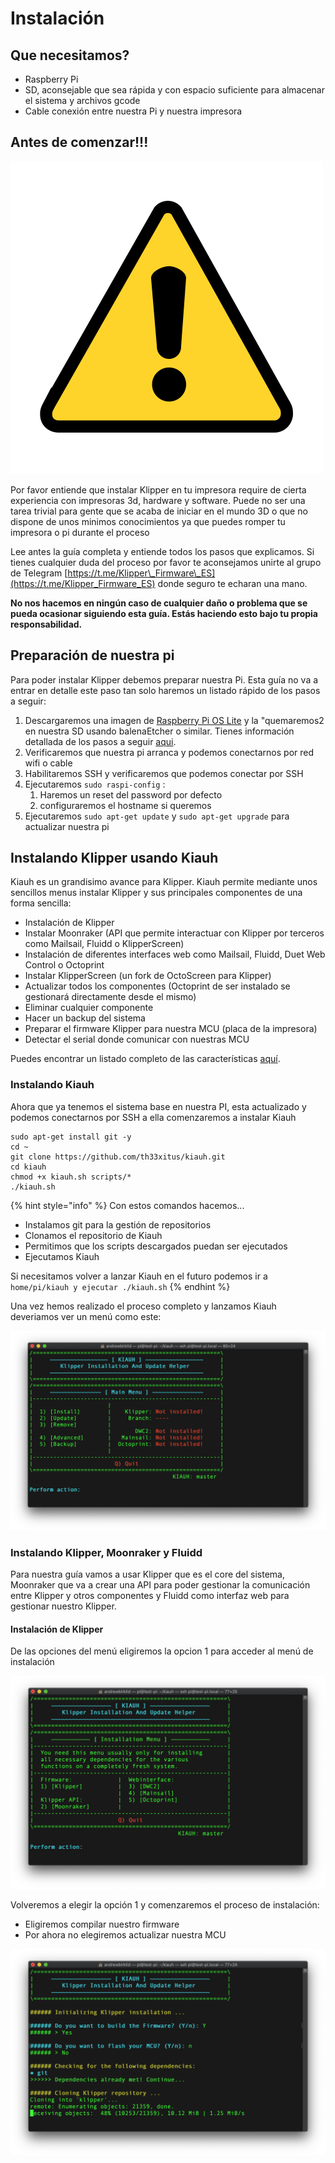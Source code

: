 # Instalación

## Que necesitamos?

* Raspberry Pi
* SD, aconsejable que sea rápida y con espacio suficiente para almacenar el sistema y archivos gcode
* Cable conexión entre nuestra Pi y nuestra impresora

## **Antes de comenzar!!!**

![](../.gitbook/assets/image%20%2844%29%20%281%29.png)

Por favor entiende que instalar Klipper en tu impresora require de cierta experiencia con impresoras 3d, hardware y software. Puede no ser una tarea trivial para gente que se acaba de iniciar en el mundo 3D o que no dispone de unos minimos conocimientos ya que puedes romper tu impresora o pi durante el proceso

Lee antes la guía completa y entiende todos los pasos que explicamos. Si tienes cualquier duda del proceso por favor te aconsejamos unirte al grupo de Telegram [https://t.me/Klipper\_Firmware\_ES](https://t.me/Klipper_Firmware_ES) donde seguro te echaran una mano.

**No nos hacemos en ningún caso de cualquier daño o problema que se pueda ocasionar siguiendo esta guía. Estás haciendo esto bajo tu propia responsabilidad.**

## Preparación de nuestra pi

Para poder instalar Klipper debemos preparar nuestra Pi. Esta guía no va a entrar en detalle este paso tan solo haremos un listado rápido de los pasos a seguir:

1. Descargaremos una imagen de [Raspberry Pi OS Lite](https://www.raspberrypi.org/documentation/installation/installing-images/README.md) y la "quemaremos2 en nuestra SD usando balenaEtcher o similar. Tienes información detallada de los pasos a seguir [aqui](https://3dwork.qitec.net/octoprint/instalacion/instalando-octoprint).
2. Verificaremos que nuestra pi arranca y podemos conectarnos por red wifi o cable
3. Habilitaremos SSH y verificaremos que podemos conectar por SSH
4. Ejecutaremos `sudo raspi-config` :
   1. Haremos un reset del password por defecto
   2. configuraremos el hostname si queremos
5. Ejecutaremos `sudo apt-get update` y `sudo apt-get upgrade` para actualizar nuestra pi

## Instalando Klipper usando Kiauh

Kiauh es un grandisimo avance para Klipper. Kiauh permite mediante unos sencillos menus instalar Klipper y sus principales componentes de una forma sencilla:

* Instalación de Klipper
* Instalar Moonraker \(API que permite interactuar con Klipper por terceros como Mailsail, Fluidd o KlipperScreen\)
* Instalación de diferentes interfaces web como Mailsail, Fluidd, Duet Web Control o Octoprint
* Instalar KlipperScreen \(un fork de OctoScreen para Klipper\)
* Actualizar todos los componentes \(Octoprint de ser instalado se gestionará directamente desde el mismo\)
* Eliminar cualquier componente
* Hacer un backup del sistema
* Preparar el firmware Klipper para nuestra MCU \(placa de la impresora\)
* Detectar el serial donde comunicar con nuestras MCU

Puedes encontrar un listado completo de las características [aquí](https://github.com/th33xitus/kiauh/blob/master/docs/features.md).

### Instalando Kiauh

Ahora que ya tenemos el sistema base en nuestra PI, esta actualizado y podemos conectarnos por SSH a ella comenzaremos a instalar Kiauh

```text
sudo apt-get install git -y
cd ~
git clone https://github.com/th33xitus/kiauh.git
cd kiauh
chmod +x kiauh.sh scripts/*
./kiauh.sh
```

{% hint style="info" %}
Con estos comandos hacemos...

* Instalamos git para la gestión de repositorios
* Clonamos el repositorio de Kiauh
* Permitimos que los scripts descargados puedan ser ejecutados
* Ejecutamos Kiauh

Si necesitamos volver a lanzar Kiauh en el futuro podemos ir a `home/pi/kiauh y ejecutar ./kiauh.sh`
{% endhint %}

Una vez hemos realizado el proceso completo y lanzamos Kiauh deveriamos ver un menú como este:

![](../.gitbook/assets/image%20%2845%29.png)

### Instalando Klipper, Moonraker y Fluidd

Para nuestra guía vamos a usar Klipper que es el core del sistema, Moonraker que va a crear una API para poder gestionar la comunicación entre Klipper y otros componentes y Fluidd como interfaz web para gestionar nuestro Klipper.

#### Instalación de Klipper

De las opciones del menú eligiremos la opcion 1 para acceder al menú de instalación

![](../.gitbook/assets/image%20%2846%29%20%281%29.png)

Volveremos a elegir la opción 1 y comenzaremos el proceso de instalación:

* Eligiremos compilar nuestro firmware
* Por ahora no elegiremos actualizar nuestra MCU

![](../.gitbook/assets/image%20%2847%29%20%281%29.png)

